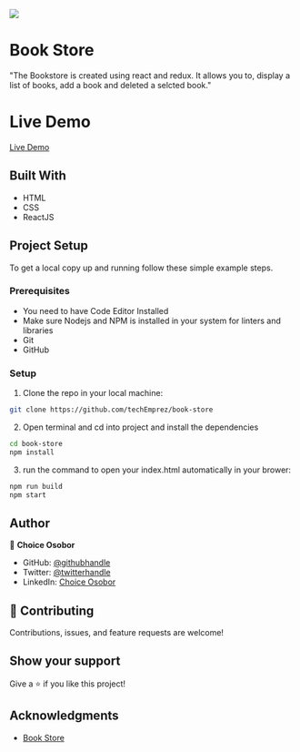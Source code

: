 ![](https://img.shields.io/badge/Microverse-blueviolet)

# Book Store

"The Bookstore is created using react and redux. It allows you to, display a list of books, add a book and deleted a selcted book."

# Live Demo

[Live Demo](https://github.com/techEmprez/book-store)

## Built With

- HTML
- CSS
- ReactJS

## Project Setup

To get a local copy up and running follow these simple example steps.

### Prerequisites

- You need to have Code Editor Installed
- Make sure Nodejs and NPM is installed in your system for linters and libraries
- Git
- GitHub

### Setup

1. Clone the repo in your local machine:

```bash
git clone https://github.com/techEmprez/book-store

```

2. Open terminal and cd into project and install the dependencies

```bash
cd book-store
npm install
```

3. run the command to open your index.html automatically in your brower:

```bash
npm run build
npm start
```

## Author

👤 **Choice Osobor**

- GitHub: [@githubhandle](https://github.com/techEmprez)
- Twitter: [@twitterhandle](https://twitter.com/techEmprez)
- LinkedIn: [Choice Osobor](https://www.linkedin.com/in/choice-osobor/)

## 🤝 Contributing

Contributions, issues, and feature requests are welcome!

## Show your support

Give a ⭐️ if you like this project!

## Acknowledgments

- [Book Store](https://github.com/microverseinc/curriculum-react-redux/blob/main/bookstore/sneak_peek_v2_0.md)
